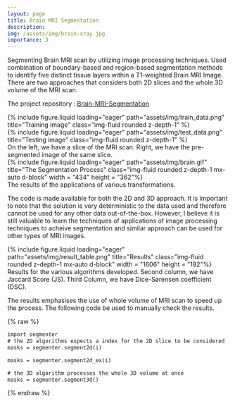 ```yaml
---
layout: page
title: Brain MRI Segmentation
description: 
img: /assets/img/brain-xray.jpg
importance: 3
---
```


Segmenting Brain MRI scan by utilizing image processing techniques. Used combination of boundary-based and region-based segmentation methods to identify five distinct tissue layers within a T1-weighted Brain MRI Image. There are two approaches that considers both 2D slices and the whole 3D volume of the MRI scan. 

The project repository : [Brain-MRI-Segmentation](https://github.com/ankithsavio/Brain-MRI-Segmentation)

<div class="row">
    <div class="col-sm mt-3 mt-md-0">
        {% include figure.liquid loading="eager" path="assets/img/train_data.png" title="Training image" class="img-fluid rounded z-depth-1" %}
    </div>
    <div class="col-sm mt-3 mt-md-0">
        {% include figure.liquid loading="eager" path="assets/img/test_data.png" title="Testing image" class="img-fluid rounded z-depth-1" %}
    </div>
</div>
<div class="caption">
    On the left, we have a slice of the MRI scan. Right, we have the pre-segmented image of the same slice.
</div>
<div class="row">
    <div class="col-sm mt-3 mt-md-0">
        {% include figure.liquid loading="eager" path="assets/img/brain.gif" title="The Segmentation Process" class="img-fluid rounded z-depth-1 mx-auto d-block" width = "434" height = "362"%}
    </div>
</div>
<div class="caption">
    The results of the applications of various transformations.
</div>

The code is made available for both the 2D and 3D approach. It is important to note that the solution is very deterministic to the data used and therefore cannot be used for any other data out-of-the-box. However, I believe it is still valuable to learn the techniques of applications of image processing techniques to acheive segmentation and similar approach can be used for other types of MRI images.

<div class="row">
    <div class="col-sm mt-3 mt-md-0">
        {% include figure.liquid loading="eager" path="assets/img/result_table.png" title="Results" class="img-fluid rounded z-depth-1 mx-auto d-block" width = "1606" height = "182"%}
    </div>
</div>
<div class="caption">
    Results for the various algorithms developed. Second column, we have Jaccard Score (JS). Third Column, we have Dice-Sørensen coefficient (DSC).
</div>

The results emphasises the use of whole volume of MRI scan to speed up the process. The following code be used to manually check the results.

{% raw %}

```html
import segmenter
# the 2D algorithms expects a index for the 2D slice to be considered
masks = segmenter.segment2d(i)

masks = segmenter.segment2d_ex(i)

# the 3D algorithm processes the whole 3D volume at once
masks = segmenter.segment3d()
```

{% endraw %}

